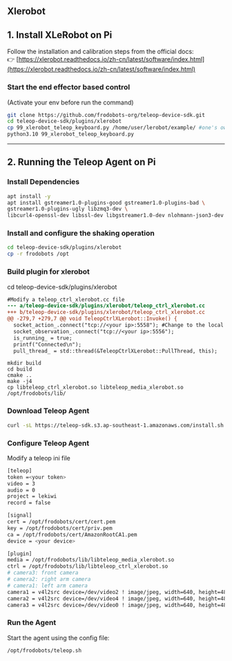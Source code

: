## Xlerobot

## 1. Install XLeRobot on Pi

Follow the installation and calibration steps from the official docs:  
👉 [https://xlerobot.readthedocs.io/zh-cn/latest/software/index.html](https://xlerobot.readthedocs.io/zh-cn/latest/software/index.html)

### Start the end effector based control
(Activate your env before run the command)
```bash
git clone https://github.com/frodobots-org/teleop-device-sdk.git
cd teleop-device-sdk/plugins/xlerobot
cp 99_xlerobot_teleop_keyboard.py /home/user/lerobot/example/ #one's own local path
python3.10 99_xlerobot_teleop_keyboard.py
```
---

## 2. Running the Teleop Agent on Pi
### Install Dependencies
```bash
apt install -y
apt install gstreamer1.0-plugins-good gstreamer1.0-plugins-bad \
gstreamer1.0-plugins-ugly libzmq3-dev \
libcurl4-openssl-dev libssl-dev libgstreamer1.0-dev nlohmann-json3-dev cmake
```

### Install and configure the shaking operation
```bash
cd teleop-device-sdk/plugins/xlerobot
cp -r frodobots /opt
```

### Build plugin for xlerobot
cd teleop-device-sdk/plugins/xlerobot
```diff
#Modify a teleop_ctrl_xlerobot.cc file
--- a/teleop-device-sdk/plugins/xlerobot/teleop_ctrl_xlerobot.cc
+++ b/teleop-device-sdk/plugins/xlerobot/teleop_ctrl_xlerobot.cc
@@ -279,7 +279,7 @@ void TeleopCtrlXLerobot::Invoke() {
  socket_action_.connect("tcp://<your ip>:5558"); #Change to the local Raspberry Pi's IP address
  socket_observation_.connect("tcp://<your ip>:5556");
  is_running_ = true;
  printf("Connected\n");
  pull_thread_ = std::thread(&TeleopCtrlXLerobot::PullThread, this);
```
```
mkdir build
cd build
cmake ..
make -j4
cp libteleop_ctrl_xlerobot.so libteleop_media_xlerobot.so /opt/frodobots/lib/
```

### Download Teleop Agent
```bash
curl -sL https://teleop-sdk.s3.ap-southeast-1.amazonaws.com/install.sh | sudo bash
```

### Configure Teleop Agent
Modify a teleop ini file
```bash
[teleop]
token =<your token> 
video = 3
audio = 0
project = lekiwi
record = false

[signal]
cert = /opt/frodobots/cert/cert.pem
key = /opt/frodobots/cert/priv.pem
ca = /opt/frodobots/cert/AmazonRootCA1.pem
device = <your device>

[plugin]
media = /opt/frodobots/lib/libteleop_media_xlerobot.so
ctrl = /opt/frodobots/lib/libteleop_ctrl_xlerobot.so
# camera3: front camera
# camera2: right arm camera
# camera1: left arm camera
camera1 = v4l2src device=/dev/video2 ! image/jpeg, width=640, height=480, framerate=15/1
camera2 = v4l2src device=/dev/video4 ! image/jpeg, width=640, height=480, framerate=15/1
camera3 = v4l2src device=/dev/video0 ! image/jpeg, width=640, height=480, framerate=30/1
```
### Run the Agent

Start the agent using the config file:

```bash
/opt/frodobots/teleop.sh
```
